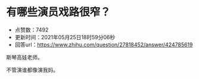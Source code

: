 # 有哪些演员戏路很窄？
- 点赞数：7492
- 更新时间：2021年05月25日18时59分06秒
- 回答url：https://www.zhihu.com/question/27818452/answer/424785619
<body>
 <p data-pid="54RfNARF">斯琴高娃老师。</p>
 <p data-pid="s1DQRneX">不管演谁都像演我妈。</p>
</body>